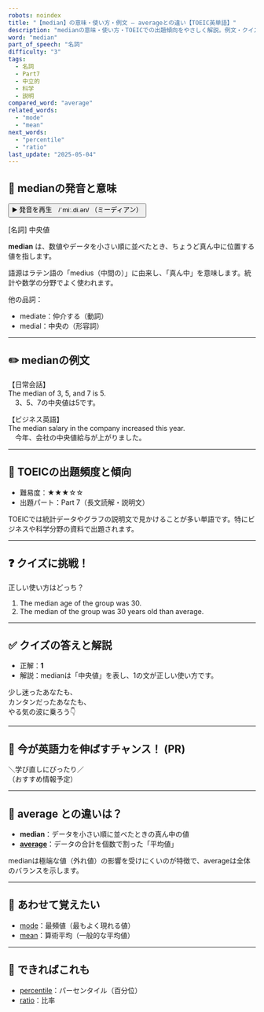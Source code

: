 ```yaml
---
robots: noindex
title: "【median】の意味・使い方・例文 ― averageとの違い【TOEIC英単語】"
description: "medianの意味・使い方・TOEICでの出題傾向をやさしく解説。例文・クイズ付きでaverageとの違いもわかりやすく学べます。"
word: "median"
part_of_speech: "名詞"
difficulty: "3"
tags:
  - 名詞
  - Part7
  - 中立的
  - 科学
  - 説明
compared_word: "average"
related_words:
  - "mode"
  - "mean"
next_words:
  - "percentile"
  - "ratio"
last_update: "2025-05-04"
---
```


## 🔰 medianの発音と意味

<button class="play-audio" onclick="playTTS('median')">
  <span class="play-audio-main">
    ▶️ 発音を再生　/ˈmiː.di.ən/
  </span>
  <span class="play-audio-sub">
    （ミーディアン）
  </span>
</button>

[名詞] 中央値

**median** は、数値やデータを小さい順に並べたとき、ちょうど真ん中に位置する値を指します。

語源はラテン語の「medius（中間の）」に由来し、「真ん中」を意味します。統計や数学の分野でよく使われます。

他の品詞：  
- mediate：仲介する（動詞）
- medial：中央の（形容詞）

---

## ✏️ medianの例文

【日常会話】  
The median of 3, 5, and 7 is 5.  
　3、5、7の中央値は5です。

【ビジネス英語】  
The median salary in the company increased this year.  
　今年、会社の中央値給与が上がりました。

---

## 🎯 TOEICの出題頻度と傾向

- 難易度：★★★☆☆
- 出題パート：Part 7（長文読解・説明文）

TOEICでは統計データやグラフの説明文で見かけることが多い単語です。特にビジネスや科学分野の資料で出題されます。

---

## ❓ クイズに挑戦！

正しい使い方はどっち？

1. The median age of the group was 30.  
2. The median of the group was 30 years old than average.

---

## ✅ クイズの答えと解説

- 正解：**1**
- 解説：medianは「中央値」を表し、1の文が正しい使い方です。

少し迷ったあなたも、  
カンタンだったあなたも、  
やる気の波に乗ろう👇️

---

## 🚀 今が英語力を伸ばすチャンス！ (PR)

<div class="info-center">
＼学び直しにぴったり／<br>  
（おすすめ情報予定）
</div>

---

## 🤔  average との違いは？

- **median**：データを小さい順に並べたときの真ん中の値
- **[average](/word/average)**：データの合計を個数で割った「平均値」

medianは極端な値（外れ値）の影響を受けにくいのが特徴で、averageは全体のバランスを示します。

---

## 🧩 あわせて覚えたい

- [mode](/word/mode)：最頻値（最もよく現れる値）
- [mean](/word/mean)：算術平均（一般的な平均値）

---

## 📖 できればこれも

- [percentile](/word/percentile)：パーセンタイル（百分位）
- [ratio](/word/ratio)：比率

<!-- cvid: aid37_bid41 -->
